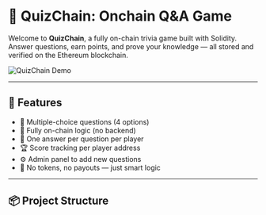 # 🧠 QuizChain: Onchain Q&A Game  
  
Welcome to **QuizChain**, a fully on-chain trivia game built with Solidity.    
Answer questions, earn points, and prove your knowledge — all stored and verified on the Ethereum blockchain.  
  
![QuizChain Demo](https://media.giphy.com/media/v1.Y2lkPTc5MGI3NjExNjhkNThlYjBkYTRkY2E2ZjRjNzVjMjVjYjc1NzI3ZTY3ZmE1MTkxNCZjdD1n/3o6Zt481isNVuQI1l6/giphy.gif)  
  
---  
  
## 🚀 Features

- 🧩 Multiple-choice questions (4 options)  
- 🔐 Fully on-chain logic (no backend)
- 🧠 One answer per question per player
- 🏆 Score tracking per player address   
- ⚙️ Admin panel to add new questions 
- 🤖 No tokens, no payouts — just smart logic
 
---

## 📦 Project Structure


